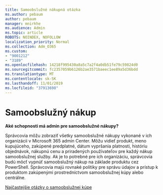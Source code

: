 ```yaml
---
title: Samoobslužné nákupná otázka
ms.author: pebaum
author: pebaum
manager: mnirkhe
ms.audience: Admin
ms.topic: article
ROBOTS: NOINDEX, NOFOLLOW
localization_priority: Normal
ms.collection: Adm_O365
ms.custom:
- "9001212"
- "3189"
ms.openlocfilehash: 14218f995430a8a5c7a2f4a0db51fe79c59824d0
ms.sourcegitcommit: fc2357059b6126b2ae3571baeec1ee89a5d36bdd
ms.translationtype: MT
ms.contentlocale: sk-SK
ms.lasthandoff: 11/01/2019
ms.locfileid: "37913698"
---
```

# <a name="self-service-purchase"></a>Samoobslužný nákup

**Aké schopnosti má admin pre samoobslužné nákupy?**

Správcovia môžu zobraziť všetky samoobslužné nákupy vykonané v ich organizácii v Microsoft 365 admin Center. Môžu vidieť produkt, meno kupujúceho, zakúpené predplatné, dátum vypršania platnosti, históriu objednávok, nákupnú cenu a priradených používateľov pre každý nákup samoobslužnej služby.  Ak je to potrebné pre ich organizáciu, správcovia budú môcť vypnúť samoobslužný nákup na základe produktu cez PowerShell.  Správcovia majú rovnaké politiky pre správu údajov a prístup k produktom zakúpenými prostredníctvom samoobslužnej kúpy alebo centrálne.

[Najčastejšie otázky o samoobslužnej kúpe](https://aka.ms/self-service-purchase-faq)

